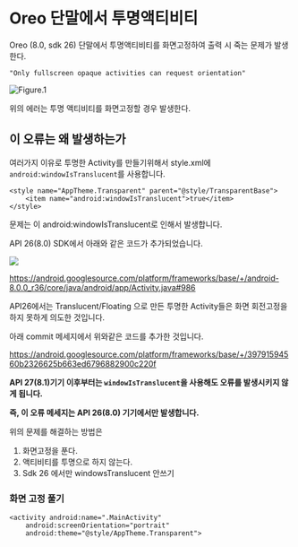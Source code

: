 # Oreo 단말에서 투명액티비티

Oreo (8.0, sdk 26) 단말에서 투명액티비티를 화면고정하여 출력 시 죽는 문제가 발생한다.

`"Only fullscreen opaque activities can request orientation"`

![Figure.1](https://s3.us-west-2.amazonaws.com/secure.notion-static.com/3148ae84-0452-4bdb-8b6a-9569942676ab/Untitled.png?X-Amz-Algorithm=AWS4-HMAC-SHA256&X-Amz-Credential=AKIAT73L2G45O3KS52Y5%2F20200420%2Fus-west-2%2Fs3%2Faws4_request&X-Amz-Date=20200420T001706Z&X-Amz-Expires=86400&X-Amz-Signature=5587ed1f43cc10acf29a5f00fd1a094b92118c864bbeb816449cdafdf5168761&X-Amz-SignedHeaders=host&response-content-disposition=filename%20%3D%22Untitled.png%22)

위의 에러는 투명 액티비티를 화면고정할 경우 발생한다.

## 이 오류는 왜 발생하는가

여러가지 이유로 투명한 Activity를 만들기위해서 style.xml에 `android:windowIsTranslucent`를 사용합니다.

```
<style name="AppTheme.Transparent" parent="@style/TransparentBase">
	<item name="android:windowIsTranslucent">true</item>
</style>
```

문제는 이 android:windowIsTranslucent로 인해서 발생합니다.

API 26(8.0) SDK에서 아래와 같은 코드가 추가되었습니다.

![](https://s3.us-west-2.amazonaws.com/secure.notion-static.com/b4752023-1773-43bb-ba39-23a2aef3eb25/Untitled.png?X-Amz-Algorithm=AWS4-HMAC-SHA256&X-Amz-Credential=AKIAT73L2G45O3KS52Y5%2F20200420%2Fus-west-2%2Fs3%2Faws4_request&X-Amz-Date=20200420T001942Z&X-Amz-Expires=86400&X-Amz-Signature=6f3c1b4a4fa4b607050a933154c946f26e8d5da5eb6c84a8d113d5416168014c&X-Amz-SignedHeaders=host&response-content-disposition=filename%20%3D%22Untitled.png%22)

https://android.googlesource.com/platform/frameworks/base/+/android-8.0.0_r36/core/java/android/app/Activity.java#986

API26에서는 Translucent/Floating 으로 만든 투명한 Activity들은 화면 회전고정을 하지 못하게 의도한 것입니다.

아래 commit 메세지에서 위와같은 코드를 추가한 것입니다.

https://android.googlesource.com/platform/frameworks/base/+/39791594560b2326625b663ed6796882900c220f

**API 27(8.1)기기 이후부터는 `windowIsTranslucent`을 사용해도 오류를 발생시키지 않게 됩니다.**

**즉, 이 오류 메세지는 API 26(8.0) 기기에서만 발생합니다.**

위의 문제를 해결하는 방법은

1. 화면고정을 푼다.
2. 액티비티를 투명으로 하지 않는다.
3. Sdk 26 에서만 windowsTranslucent 안쓰기

### 화면 고정 풀기

```
<activity android:name=".MainActivity"
    android:screenOrientation="portrait"
    android:theme="@style/AppTheme.Transparent">
```

